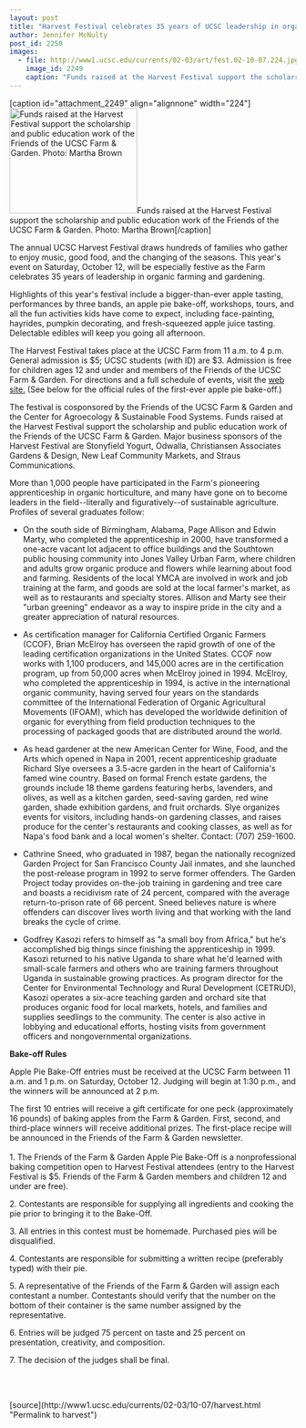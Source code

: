 ```yaml
---
layout: post
title: "Harvest Festival celebrates 35 years of UCSC leadership in organic farming and gardening"
author: Jennifer McNulty
post_id: 2250
images:
  - file: http://www1.ucsc.edu/currents/02-03/art/fest.02-10-07.224.jpg
    image_id: 2249
    caption: "Funds raised at the Harvest Festival support the scholarship and public education work of the Friends of the UCSC Farm & Garden. Photo: Martha Brown"
---
```


[caption id="attachment_2249" align="alignnone" width="224"]<a href="http://localhost/mysite/wp-content/uploads/2002/10/fest.02-10-07.224.jpg"><img class="size-full wp-image-2249" src="http://localhost/mysite/wp-content/uploads/2002/10/fest.02-10-07.224.jpg" alt="Funds raised at the Harvest Festival support the scholarship and public education work of the Friends of the UCSC Farm & Garden. Photo: Martha Brown" width="224" height="185" /></a>Funds raised at the Harvest Festival support the scholarship and public education work of the Friends of the UCSC Farm & Garden. Photo: Martha Brown[/caption]
<p>
  The annual UCSC Harvest Festival draws hundreds of families who gather to enjoy music, good food, and the changing of the seasons. This year's event on Saturday, October 12, will be especially festive as the Farm celebrates 35 years of leadership in organic farming and gardening.
</p>
<p>
  Highlights of this year's festival include a bigger-than-ever apple tasting, performances by three bands, an apple pie bake-off, workshops, tours, and all the fun activities kids have come to expect, including face-painting, hayrides, pumpkin decorating, and fresh-squeezed apple juice tasting. Delectable edibles will keep you going all afternoon.
</p>
<p>
  The Harvest Festival takes place at the UCSC Farm from 11 a.m. to 4 p.m. General admission is $5; UCSC students (with ID) are $3. Admission is free for children ages 12 and under and members of the Friends of the UCSC Farm &amp; Garden. For directions and a full schedule of events, visit the <a href="http://zzyx.ucsc.edu/casfs/index.html">web site.</a> (See below for the official rules of the first-ever apple pie bake-off.)
</p>
<p>
  The festival is cosponsored by the Friends of the UCSC Farm &amp; Garden and the Center for Agroecology &amp; Sustainable Food Systems. Funds raised at the Harvest Festival support the scholarship and public education work of the Friends of the UCSC Farm &amp; Garden. Major business sponsors of the Harvest Festival are Stonyfield Yogurt, Odwalla, Christiansen Associates Gardens &amp; Design, New Leaf Community Markets, and Straus Communications.
</p>
<p>
  More than 1,000 people have participated in the Farm's pioneering apprenticeship in organic horticulture, and many have gone on to become leaders in the field--literally and figuratively--of sustainable agriculture. Profiles of several graduates follow:
</p>
<ul>
  <li>On the south side of Birmingham, Alabama, Page Allison and Edwin Marty, who completed the apprenticeship in 2000, have transformed a one-acre vacant lot adjacent to office buildings and the Southtown public housing community into Jones Valley Urban Farm, where children and adults grow organic produce and flowers while learning about food and farming. Residents of the local YMCA are involved in work and job training at the farm, and goods are sold at the local farmer's market, as well as to restaurants and specialty stores. Allison and Marty see their "urban greening" endeavor as a way to inspire pride in the city and a greater appreciation of natural resources.
  </li>
</ul>
<ul>
  <li>As certification manager for California Certified Organic Farmers (CCOF), Brian McElroy has overseen the rapid growth of one of the leading certification organizations in the United States. CCOF now works with 1,100 producers, and 145,000 acres are in the certification program, up from 50,000 acres when McElroy joined in 1994. McElroy, who completed the apprenticeship in 1994, is active in the international organic community, having served four years on the standards committee of the International Federation of Organic Agricultural Movements (IFOAM), which has developed the worldwide definition of organic for everything from field production techniques to the processing of packaged goods that are distributed around the world.
  </li>
</ul>
<ul>
  <li>
    <div align="left">
      As head gardener at the new American Center for Wine, Food, and the Arts which opened in Napa in 2001, recent apprenticeship graduate Richard Slye oversees a 3.5-acre garden in the heart of California's famed wine country. Based on formal French estate gardens, the grounds include 18 theme gardens featuring herbs, lavenders, and olives, as well as a kitchen garden, seed-saving garden, red wine garden, shade exhibition gardens, and fruit orchards. Slye organizes events for visitors, including hands-on gardening classes, and raises produce for the center's restaurants and cooking classes, as well as for Napa's food bank and a local women's shelter. Contact: (707) 259-1600.<br>
    </div>
  </li>
</ul>
<ul>
  <li>Cathrine Sneed, who graduated in 1987, began the nationally recognized Garden Project for San Francisco County Jail inmates, and she launched the post-release program in 1992 to serve former offenders. The Garden Project today provides on-the-job training in gardening and tree care and boasts a recidivism rate of 24 percent, compared with the average return-to-prison rate of 66 percent. Sneed believes nature is where offenders can discover lives worth living and that working with the land breaks the cycle of crime.<br>
  </li>
</ul>
<ul>
  <li>Godfrey Kasozi refers to himself as "a small boy from Africa," but he's accomplished big things since finishing the apprenticeship in 1999. Kasozi returned to his native Uganda to share what he'd learned with small-scale farmers and others who are training farmers throughout Uganda in sustainable growing practices. As program director for the Center for Environmental Technology and Rural Development (CETRUD), Kasozi operates a six-acre teaching garden and orchard site that produces organic food for local markets, hotels, and families and supplies seedlings to the community. The center is also active in lobbying and educational efforts, hosting visits from government officers and nongovernmental organizations.<br>
  </li>
</ul>
<p>
  <b>Bake-off Rules</b>
</p>
<p>
  Apple Pie Bake-Off entries must be received at the UCSC Farm between 11 a.m. and 1 p.m. on Saturday, October 12. Judging will begin at 1:30 p.m., and the winners will be announced at 2 p.m.<br>
</p>
<p>
  The first 10 entries will receive a gift certificate for one peck (approximately 16 pounds) of baking apples from the Farm &amp; Garden. First, second, and third-place winners will receive additional prizes. The first-place recipe will be announced in the Friends of the Farm &amp; Garden newsletter.<br>
  <br>
  1. The Friends of the Farm &amp; Garden Apple Pie Bake-Off is a nonprofessional baking competition open to Harvest Festival attendees (entry to the Harvest Festival is $5. Friends of the Farm &amp; Garden members and children 12 and under are free).<br>
</p>
<p>
  2. Contestants are responsible for supplying all ingredients and cooking the pie prior to bringing it to the Bake-Off.<br>
</p>
<p>
  3. All entries in this contest must be homemade. Purchased pies will be disqualified.
</p>
<p>
  4. Contestants are responsible for submitting a written recipe (preferably typed) with their pie.<br>
</p>
<p>
  5. A representative of the Friends of the Farm &amp; Garden will assign each contestant a number. Contestants should verify that the number on the bottom of their container is the same number assigned by the representative.<br>
</p>
<p>
  6. Entries will be judged 75 percent on taste and 25 percent on presentation, creativity, and composition.<br>
</p>
<p>
  7. The decision of the judges shall be final.
</p>
<p>
  <br>
  <br>

</p>
<p>

</p>
[source](http://www1.ucsc.edu/currents/02-03/10-07/harvest.html "Permalink to harvest")
